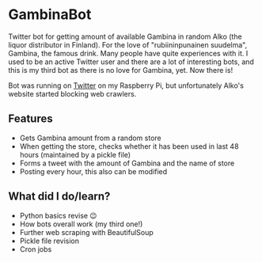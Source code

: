 # GambinaBot
Twitter bot for getting amount of available Gambina in random Alko (the liquor distributor in Finland). For the love of "rubiininpunainen suudelma", Gambina, the famous drink. Many people have quite experiences with it. I used to be an active Twitter user and there are a lot of interesting bots, and this is my third bot as there is no love for Gambina, yet. Now there is!

Bot was running on [Twitter](https://twitter.com/gambinabot) on my Raspberry Pi, but unfortunately Alko's website started blocking web crawlers.

## Features
  - Gets Gambina amount from a random store
  - When getting the store, checks whether it has been used in last 48 hours (maintained by a pickle file)
  - Forms a tweet with the amount of Gambina and the name of store
  - Posting every hour, this also can be modified
  
## What did I do/learn?
  - Python basics revise 😉
  - How bots overall work (my third one!)
  - Further web scraping with BeautifulSoup
  - Pickle file revision
  - Cron jobs
